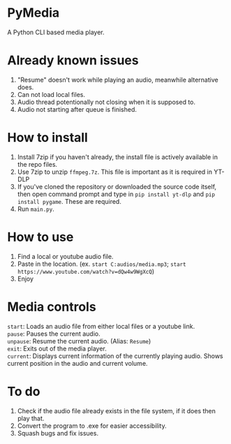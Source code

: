 # PyMedia
A Python CLI based media player.

# Already known issues
1. "Resume" doesn't work while playing an audio, meanwhile alternative does.
2. Can not load local files.
3. Audio thread potentionally not closing when it is supposed to.
4. Audio not starting after queue is finished.

# How to install
1. Install 7zip if you haven't already, the install file is actively available in the repo files.
2. Use 7zip to unzip `ffmpeg.7z`. This file is important as it is required in YT-DLP
3. If you've cloned the repository or downloaded the source code itself, then open command prompt and type in `pip install yt-dlp` and `pip install pygame`. These are required.
4. Run `main.py`.

# How to use
1. Find a local or youtube audio file.
2. Paste in the location. (ex. `start C:audios/media.mp3`; `start https://www.youtube.com/watch?v=dQw4w9WgXcQ`)
3. Enjoy

# Media controls
`start`: Loads an audio file from either local files or a youtube link. <br>
`pause`: Pauses the current audio. <br>
`unpause`: Resume the current audio. (Alias: `Resume`) <br>
`exit`: Exits out of the media player. <br>
`current`: Displays current information of the currently playing audio. Shows current position in the audio and current volume.

# To do
1. Check if the audio file already exists in the file system, if it does then play that.
2. Convert the program to .exe for easier accessibility.
3. Squash bugs and fix issues.
